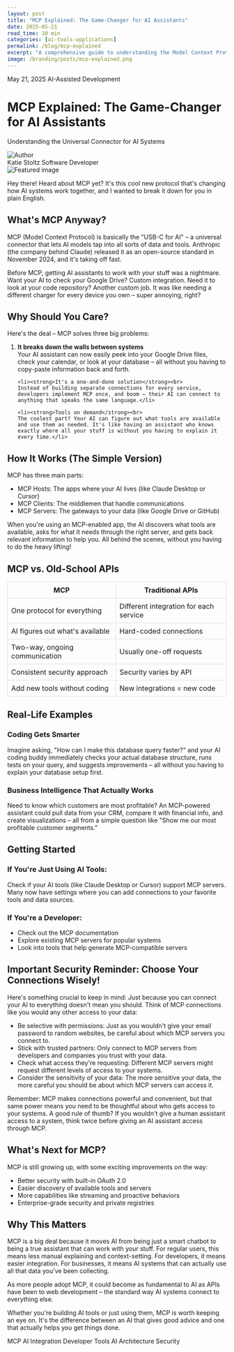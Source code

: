```yaml
---
layout: post
title: "MCP Explained: The Game-Changer for AI Assistants"
date: 2025-05-21
read_time: 10 min
categories: [ai-tools-applications]
permalink: /blog/mcp-explained
excerpt: "A comprehensive guide to understanding the Model Context Protocol (MCP) and its impact on AI systems"
image: /branding/posts/mcp-explained.png
---
```


<div class="blog-post-header">
  <div class="blog-post-meta">
    <span class="post-date">May 21, 2025</span>
    <span class="post-category">AI-Assisted Development</span>
  </div>
  <h1 class="post-title">MCP Explained: The Game-Changer for AI Assistants</h1>
  <p class="post-subtitle">Understanding the Universal Connector for AI Systems</p>
  <div class="post-author">
    <img src="/branding/images/katie-author.jpg" alt="Author" class="author-image">
    <div class="author-info">
      <span class="author-name">Katie Stoltz</span>
      <span class="author-title">Software Developer</span>
    </div>
  </div>
</div>

<div class="featured-image">
  <img src="/branding/posts/mcp-explained.png" alt="Featured image">
</div>

<div class="post-content">
  <p>Hey there! Heard about MCP yet? It's this cool new protocol that's changing how AI systems work together, and I wanted to break it down for you in plain English.</p>

  <h2>What's MCP Anyway?</h2>

  <p>MCP (Model Context Protocol) is basically the "USB-C for AI" – a universal connector that lets AI models tap into all sorts of data and tools. Anthropic (the company behind Claude) released it as an open-source standard in November 2024, and it's taking off fast.</p>

  <p>Before MCP, getting AI assistants to work with your stuff was a nightmare. Want your AI to check your Google Drive? Custom integration. Need it to look at your code repository? Another custom job. It was like needing a different charger for every device you own – super annoying, right?</p>

  <h2>Why Should You Care?</h2>

  <p>Here's the deal – MCP solves three big problems:</p>
  <ol>
    <li><strong>It breaks down the walls between systems</strong><br>
    Your AI assistant can now easily peek into your Google Drive files, check your calendar, or look at your database – all without you having to copy-paste information back and forth.</li>
    
    <li><strong>It's a one-and-done solution</strong><br>
    Instead of building separate connections for every service, developers implement MCP once, and boom – their AI can connect to anything that speaks the same language.</li>
    
    <li><strong>Tools on demand</strong><br>
    The coolest part? Your AI can figure out what tools are available and use them as needed. It's like having an assistant who knows exactly where all your stuff is without you having to explain it every time.</li>
  </ol>

  <h2>How It Works (The Simple Version)</h2>

  <p>MCP has three main parts:</p>
  <ul>
    <li>MCP Hosts: The apps where your AI lives (like Claude Desktop or Cursor)</li>
    <li>MCP Clients: The middlemen that handle communications</li>
    <li>MCP Servers: The gateways to your data (like Google Drive or GitHub)</li>
  </ul>

  <p>When you're using an MCP-enabled app, the AI discovers what tools are available, asks for what it needs through the right server, and gets back relevant information to help you. All behind the scenes, without you having to do the heavy lifting!</p>

  <h2>MCP vs. Old-School APIs</h2>

  <div class="comparison-table">
    <table style="border-collapse: collapse; width: 100%;">
      <thead>
        <tr>
          <th style="border: 1px solid #ddd; padding: 8px;">MCP</th>
          <th style="border: 1px solid #ddd; padding: 8px;">Traditional APIs</th>
        </tr>
      </thead>
      <tbody>
        <tr>
          <td style="border: 1px solid #ddd; padding: 8px;">One protocol for everything</td>
          <td style="border: 1px solid #ddd; padding: 8px;">Different integration for each service</td>
        </tr>
        <tr>
          <td style="border: 1px solid #ddd; padding: 8px;">AI figures out what's available</td>
          <td style="border: 1px solid #ddd; padding: 8px;">Hard-coded connections</td>
        </tr>
        <tr>
          <td style="border: 1px solid #ddd; padding: 8px;">Two-way, ongoing communication</td>
          <td style="border: 1px solid #ddd; padding: 8px;">Usually one-off requests</td>
        </tr>
        <tr>
          <td style="border: 1px solid #ddd; padding: 8px;">Consistent security approach</td>
          <td style="border: 1px solid #ddd; padding: 8px;">Security varies by API</td>
        </tr>
        <tr>
          <td style="border: 1px solid #ddd; padding: 8px;">Add new tools without coding</td>
          <td style="border: 1px solid #ddd; padding: 8px;">New integrations = new code</td>
        </tr>
      </tbody>
    </table>
  </div>

  <h2>Real-Life Examples</h2>

  <h3>Coding Gets Smarter</h3>
  <p>Imagine asking, "How can I make this database query faster?" and your AI coding buddy immediately checks your actual database structure, runs tests on your query, and suggests improvements – all without you having to explain your database setup first.</p>

  <h3>Business Intelligence That Actually Works</h3>
  <p>Need to know which customers are most profitable? An MCP-powered assistant could pull data from your CRM, compare it with financial info, and create visualizations – all from a simple question like "Show me our most profitable customer segments."</p>

  <h2>Getting Started</h2>

  <h3>If You're Just Using AI Tools:</h3>
  <p>Check if your AI tools (like Claude Desktop or Cursor) support MCP servers. Many now have settings where you can add connections to your favorite tools and data sources.</p>

  <h3>If You're a Developer:</h3>
  <ul>
    <li>Check out the MCP documentation</li>
    <li>Explore existing MCP servers for popular systems</li>
    <li>Look into tools that help generate MCP-compatible servers</li>
  </ul>

  <h2>Important Security Reminder: Choose Your Connections Wisely!</h2>

  <p>Here's something crucial to keep in mind: Just because you can connect your AI to everything doesn't mean you should. Think of MCP connections like you would any other access to your data:</p>
  <ul>
    <li>Be selective with permissions: Just as you wouldn't give your email password to random websites, be careful about which MCP servers you connect to.</li>
    <li>Stick with trusted partners: Only connect to MCP servers from developers and companies you trust with your data.</li>
    <li>Check what access they're requesting: Different MCP servers might request different levels of access to your systems.</li>
    <li>Consider the sensitivity of your data: The more sensitive your data, the more careful you should be about which MCP servers can access it.</li>
  </ul>

  <p>Remember: MCP makes connections powerful and convenient, but that same power means you need to be thoughtful about who gets access to your systems. A good rule of thumb? If you wouldn't give a human assistant access to a system, think twice before giving an AI assistant access through MCP.</p>

  <h2>What's Next for MCP?</h2>

  <p>MCP is still growing up, with some exciting improvements on the way:</p>
  <ul>
    <li>Better security with built-in OAuth 2.0</li>
    <li>Easier discovery of available tools and servers</li>
    <li>More capabilities like streaming and proactive behaviors</li>
    <li>Enterprise-grade security and private registries</li>
  </ul>

  <h2>Why This Matters</h2>

  <p>MCP is a big deal because it moves AI from being just a smart chatbot to being a true assistant that can work with your stuff. For regular users, this means less manual explaining and context-setting. For developers, it means easier integration. For businesses, it means AI systems that can actually use all that data you've been collecting.</p>

  <p>As more people adopt MCP, it could become as fundamental to AI as APIs have been to web development – the standard way AI systems connect to everything else.</p>

  <p>Whether you're building AI tools or just using them, MCP is worth keeping an eye on. It's the difference between an AI that gives good advice and one that actually helps you get things done.</p>

  <div class="post-tags">
    <span class="tag">MCP</span>
    <span class="tag">AI Integration</span>
    <span class="tag">Developer Tools</span>
    <span class="tag">AI Architecture</span>
    <span class="tag">Security</span>
  </div>
</div>
